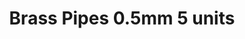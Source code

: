 ---
layout: product
title: "Brass Pipes 0.5mm 5 units"
price: "600" 
desc: "1"
img_path: "/assets/img/AK9104.webp"
brand: "N/A"
available: false
special_offer: false
new: false
soon: false
cat: "070200"
subcat: "070205"
subsubcat: "0AK"
sifra: "AK9104"
popular: false
---